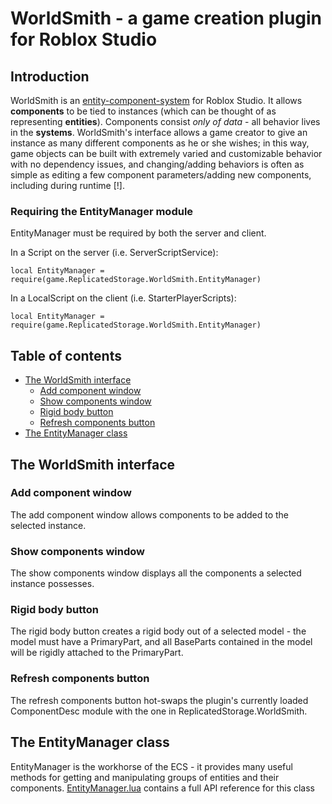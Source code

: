 # WorldSmith -  a game creation plugin for Roblox Studio

## Introduction

WorldSmith is an [entity-component-system](https://en.wikipedia.org/wiki/Entity–component–system) for Roblox Studio. It allows **components** to be tied to instances (which can be thought of as representing **entities**). Components consist *only of data* - all behavior lives in the **systems**. WorldSmith's interface allows a game creator to give an instance as many different components as he or she wishes; in this way, game objects can be built with extremely varied and customizable behavior with no dependency issues, and changing/adding behaviors is often as simple as editing a few component parameters/adding new components, including during runtime \[!].

### Requiring the EntityManager module
EntityManager must be required by both the server and client.

In a Script on the server (i.e. ServerScriptService):
```
local EntityManager = require(game.ReplicatedStorage.WorldSmith.EntityManager)
```

In a LocalScript on the client (i.e. StarterPlayerScripts):
```
local EntityManager = require(game.ReplicatedStorage.WorldSmith.EntityManager)
```

## Table of contents

- [The WorldSmith interface](https://github.com/kennethloeffler/WorldSmith#the-worldsmith-interface)
  - [Add component window](https://github.com/kennethloeffler/WorldSmith#add-component-window)
  - [Show components window](https://github.com/kennethloeffler/WorldSmith#show-components-window)
  - [Rigid body button](https://github.com/kennethloeffler/WorldSmith#rigid-body-button)
  - [Refresh components button](https://github.com/kennethloeffler/WorldSmith#refresh-components-button)
 - [The EntityManager class](https://github.com/kennethloeffler/WorldSmith#EntityManager)
  
## The WorldSmith interface
### Add component window
The add component window allows components to be added to the selected instance.
### Show components window
The show components window displays all the components a selected instance possesses. 
### Rigid body button
The rigid body button creates a rigid body out of a selected model - the model must have a PrimaryPart, and all BaseParts contained in the model will be rigidly attached to the PrimaryPart.
### Refresh components button
The refresh components button hot-swaps the plugin's currently loaded ComponentDesc module with the one in ReplicatedStorage.WorldSmith.

## The EntityManager class
EntityManager is the workhorse of the ECS - it provides many useful methods for getting and manipulating groups of entities and their components. [EntityManager.lua](https://github.com/kennethloeffler/WorldSmith/blob/master/WorldSmith/EntityManager.lua) contains a full API reference for this class
